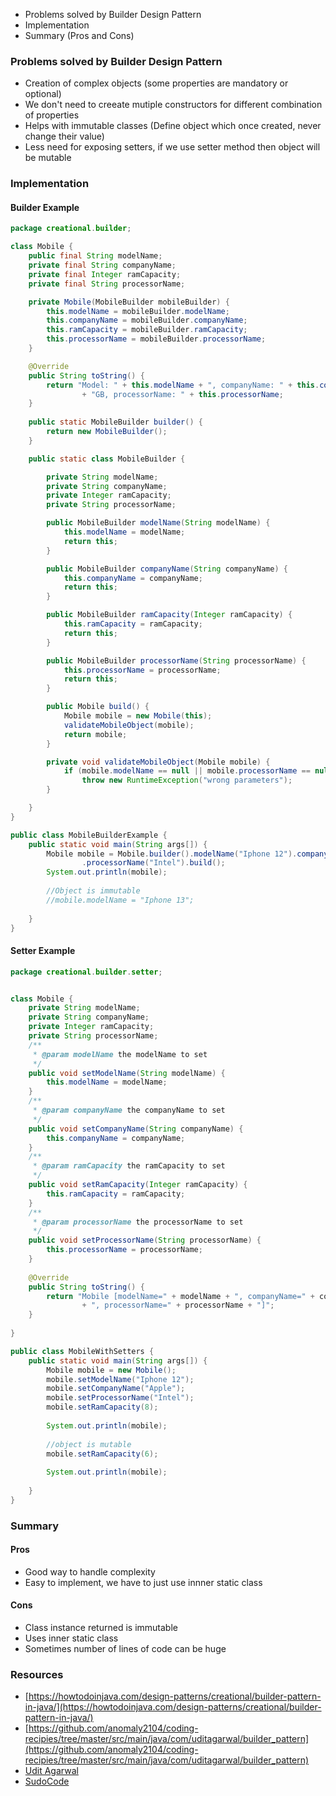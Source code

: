 * Problems solved by Builder Design Pattern
* Implementation
* Summary (Pros and Cons)

### Problems solved by Builder Design Pattern

* Creation of complex objects (some properties are mandatory or optional)
* We don't need to creeate mutiple constructors for different combination of properties
* Helps with immutable classes (Define object which once created, never change their value)
* Less need for exposing setters, if we use setter method then object will be mutable

### Implementation

#### Builder Example

```java
package creational.builder;

class Mobile {
	public final String modelName;
	private final String companyName;
	private final Integer ramCapacity;
	private final String processorName;

	private Mobile(MobileBuilder mobileBuilder) {
		this.modelName = mobileBuilder.modelName;
		this.companyName = mobileBuilder.companyName;
		this.ramCapacity = mobileBuilder.ramCapacity;
		this.processorName = mobileBuilder.processorName;
	}

	@Override
	public String toString() {
		return "Model: " + this.modelName + ", companyName: " + this.companyName + ", ramCapacity: " + this.ramCapacity
				+ "GB, processorName: " + this.processorName;
	}
	
	public static MobileBuilder builder() {
		return new MobileBuilder();
	}

	public static class MobileBuilder {

		private String modelName;
		private String companyName;
		private Integer ramCapacity;
		private String processorName;

		public MobileBuilder modelName(String modelName) {
			this.modelName = modelName;
			return this;
		}

		public MobileBuilder companyName(String companyName) {
			this.companyName = companyName;
			return this;
		}

		public MobileBuilder ramCapacity(Integer ramCapacity) {
			this.ramCapacity = ramCapacity;
			return this;
		}

		public MobileBuilder processorName(String processorName) {
			this.processorName = processorName;
			return this;
		}

		public Mobile build() {
			Mobile mobile = new Mobile(this);
			validateMobileObject(mobile);
			return mobile;
		}

		private void validateMobileObject(Mobile mobile) {
			if (mobile.modelName == null || mobile.processorName == null)
				throw new RuntimeException("wrong parameters");
		}

	}
}

public class MobileBuilderExample {
	public static void main(String args[]) {
		Mobile mobile = Mobile.builder().modelName("Iphone 12").companyName("Apple").ramCapacity(8)
				.processorName("Intel").build();
		System.out.println(mobile);
		
		//Object is immutable
		//mobile.modelName = "Iphone 13";
		
	}
}
```

#### Setter Example

```java
package creational.builder.setter;


class Mobile {
	private String modelName;
	private String companyName;
	private Integer ramCapacity;
	private String processorName;
	/**
	 * @param modelName the modelName to set
	 */
	public void setModelName(String modelName) {
		this.modelName = modelName;
	}
	/**
	 * @param companyName the companyName to set
	 */
	public void setCompanyName(String companyName) {
		this.companyName = companyName;
	}
	/**
	 * @param ramCapacity the ramCapacity to set
	 */
	public void setRamCapacity(Integer ramCapacity) {
		this.ramCapacity = ramCapacity;
	}
	/**
	 * @param processorName the processorName to set
	 */
	public void setProcessorName(String processorName) {
		this.processorName = processorName;
	}
	
	@Override
	public String toString() {
		return "Mobile [modelName=" + modelName + ", companyName=" + companyName + ", ramCapacity=" + ramCapacity
				+ ", processorName=" + processorName + "]";
	}
		
}

public class MobileWithSetters {
	public static void main(String args[]) {
		Mobile mobile = new Mobile();
		mobile.setModelName("Iphone 12");
		mobile.setCompanyName("Apple");
		mobile.setProcessorName("Intel");
		mobile.setRamCapacity(8);
		
		System.out.println(mobile);
		
		//object is mutable
		mobile.setRamCapacity(6);
		
		System.out.println(mobile);
		
	}
}
```

### Summary

#### Pros
* Good way to handle complexity
* Easy to implement, we have to just use innner static class

#### Cons
* Class instance returned is immutable
* Uses inner static class
* Sometimes number of lines of code can be huge

### Resources
* [https://howtodoinjava.com/design-patterns/creational/builder-pattern-in-java/](https://howtodoinjava.com/design-patterns/creational/builder-pattern-in-java/)
* [https://github.com/anomaly2104/coding-recipies/tree/master/src/main/java/com/uditagarwal/builder_pattern](https://github.com/anomaly2104/coding-recipies/tree/master/src/main/java/com/uditagarwal/builder_pattern)
* [Udit Agarwal](https://www.youtube.com/watch?v=6Wi2XZeAf-Q)
* [SudoCode](https://www.youtube.com/watch?v=4ff_KZdvJn8)


